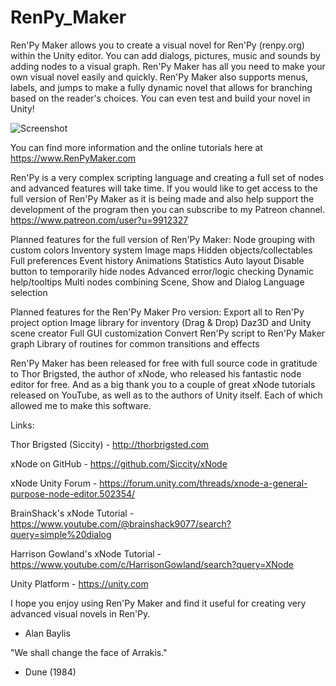 # RenPy_Maker
Ren'Py Maker allows you to create a visual novel for Ren'Py (renpy.org) within the Unity editor. You can add dialogs, pictures, music and sounds by adding nodes to a visual graph. Ren'Py Maker has all you need to make your own visual novel easily and quickly. Ren'Py Maker also supports menus, labels, and jumps to make a fully dynamic novel that allows for branching based on the reader's choices. You can even test and build your novel in Unity!


![Screenshot](/repository/Assets/Artwork/screenshot.png?raw=true "Ren'Py Maker Screenshot")


You can find more information and the online tutorials here at https://www.RenPyMaker.com


Ren'Py is a very complex scripting language and creating a full set of nodes and advanced features will take time. If you would like to get access to the full version of Ren'Py Maker as it is being made and also help support the development of the program then you can subscribe to my Patreon channel.
https://www.patreon.com/user?u=9912327


Planned features for the full version of Ren'Py Maker:
Node grouping with custom colors
Inventory system
Image maps
Hidden objects/collectables
Full preferences
Event history
Animations
Statistics
Auto layout
Disable button to temporarily hide nodes
Advanced error/logic checking
Dynamic help/tooltips
Multi nodes combining Scene, Show and Dialog
Language selection


Planned features for the Ren'Py Maker Pro version:
Export all to Ren'Py project option
Image library for inventory (Drag & Drop)
Daz3D and Unity scene creator
Full GUI customization
Convert Ren'Py script to Ren'Py Maker graph
Library of routines for common transitions and effects


Ren'Py Maker has been released for free with full source code in gratitude to Thor Brigsted, the author of xNode, who released his fantastic node editor for free. And as a big thank you to a couple of great xNode tutorials released on YouTube, as well as to the authors of Unity itself. Each of which allowed me to make this software.


Links:

Thor Brigsted (Siccity) - http://thorbrigsted.com

xNode on GitHub - https://github.com/Siccity/xNode

xNode Unity Forum - https://forum.unity.com/threads/xnode-a-general-purpose-node-editor.502354/

BrainShack's xNode Tutorial - https://www.youtube.com/@brainshack9077/search?query=simple%20dialog

Harrison Gowland's xNode Tutorial - https://www.youtube.com/c/HarrisonGowland/search?query=XNode

Unity Platform - https://unity.com


I hope you enjoy using Ren'Py Maker and find it useful for creating very advanced visual novels in Ren'Py.
- Alan Baylis
 
"We shall change the face of Arrakis."
- Dune (1984)

